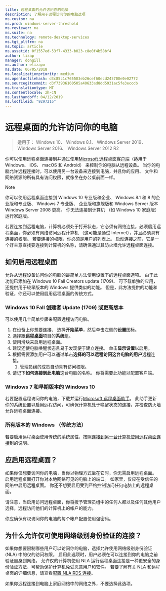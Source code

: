 ```yaml
---
title: 远程桌面的允许访问你的电脑
description: 了解用于远程访问你的电脑选项
ms.custom: na
ms.prod: windows-server-threshold
ms.reviewer: na
ms.suite: na
ms.technology: remote-desktop-services
ms.tgt_pltfrm: na
ms.topic: article
ms.assetid: 0f1557ed-53f7-4333-b023-c8e0f4b58bf4
author: lizap
manager: dongill
ms.author: elizapo
ms.date: 06/05/2018
ms.localizationpriority: medium
ms.openlocfilehash: d3c85c1c765583eb26cef60ecd245708e0e02772
ms.sourcegitcommit: d3f73936160505a40633ad8dd5931ac5fe3eccdb
ms.translationtype: MT
ms.contentlocale: zh-CN
ms.lasthandoff: 04/12/2019
ms.locfileid: "9297216"
---
```

# 远程桌面的允许访问你的电脑

>适用于： Windows 10、 Windows 8.1、 Windows Server 2019、 Windows Server 2016、 Windows Server 2012 R2

你可以使用远程桌面连接到并通过使用[Microsoft 远程桌面客户端](remote-desktop-clients.md)（适用于 Windows、 iOS、 macOS 和 Android） 来控制你的电脑从远程设备。 当你的电脑允许远程连接时，可以使用另一台设备来连接到电脑，并且你的应用、 文件和网络资源的所有具有访问权限，就像坐在办公桌前面一样。  

> [!NOTE]
> 你可以使用远程桌面连接到 Windows 10 专业版和企业、 Windows 8.1 和 8 的企业版和专业版、 Windows 7 专业版、 企业版和旗舰版和 Windows Server 版本 Windows Server 2008 更高。 你无法连接到计算机 （如 Windows 10 家庭版） 运行家庭版。 

若要连接到远程电脑，计算机必须处于打开状态，它必须有网络连接，必须启用远程桌面，你必须有网络访问远程计算机 （这可能是通过 Internet），并且必须具有连接的权限。 若要连接的权限，你必须是用户的列表上。 启动连接之前，它是一个好主意查找要连接到计算机的名称，请确保通过其防火墙允许远程桌面连接。

## 如何启用远程桌面

允许从远程设备访问你的电脑的最简单方法使用设置下的远程桌面选项。 由于此功能已添加在 Windows 10 Fall Creators update (1709)、 可下载单独的应用，还提供用于较早版本的 Windows 提供类似的功能。 但是，此方法提供的功能和验证，你还可以使用启用远程桌面的传统方式。

### Windows 10 Fall 创建者 Update (1709) 或更高版本

可以使用几个简单步骤来配置远程访问电脑。
1. 在设备上你想要连接、 选择**开始菜单**，然后单击左侧的**设置**图标。
2. 选择跟[**远程桌面**](ms-settings:remotedesktop)项目的**系统**组。
3. 使用滑块来启用远程桌面。
4. 建议还使电脑唤醒状态且易于发现便于建立连接。 单击**显示设置**以启用。
5. 根据需要添加用户可以通过单击**选择的可以远程访问这台电脑的用户**远程连接。
   1. 管理员组的成员自动具有访问权限。
6. 请记下**如何连接到此电脑**这台电脑的名称。 你将需要此功能以配置客户端。

### Windows 7 和早期版本的 Windows 10

若要配置远程访问你的电脑，下载并运行[Microsoft 远程桌面助手](https://www.microsoft.com/download/details.aspx?id=50042)。 此助手更新你的系统设置以启用远程访问，可确保计算机处于唤醒状态的连接，并检查防火墙允许远程桌面连接。 

### 所有版本的 Windows （传统方法）

若要启用远程桌面使用传统的系统属性，按照[连接到另一台计算机使用远程桌面连接](https://windows.microsoft.com/windows/remote-desktop-connection-faq)到的说明。

## 应启用远程桌面？

如果你仅想要访问你的电脑，当你以物理方式坐在它时，你无需启用远程桌面。 启用远程桌面打开你对本地网络可见的电脑上的端口。 如家里，仅应在受信任的网络中启用远程桌面。 你还不想要启用受到严格控制访问任何电脑上的远程桌面。

请注意，当启用访问远程桌面，你将授予管理员组中的任何人都以及任何其他用户选择，远程访问他们的计算机上的帐户的能力。

你应确保有权访问你的电脑的每个帐户配置使用强密码。

## 为什么允许仅可使用网络级别身份验证的连接？ 
 
如果你想要限制哪些用户可以访问你的电脑，选择允许使用网络级别身份验证 (NLA) 中的仅的访问权限。 启用此选项时，用户必须在可以连接到你的电脑之前验证自身到网络。 允许仅的计算机使用 NLA 运行远程桌面连接是一种更安全的身份验证方法，可帮助保护计算机免受恶意用户和软件。 若要了解有关 NLA 和远程桌面的详细信息，请查看[配置 NLA RDS 连接](https://technet.microsoft.com/library/cc732713(v=ws.11).aspx)。 

如果你远程连接到电脑上家庭网络中的网络之外，不要选择此选项。
